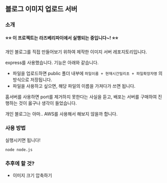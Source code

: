 ## 블로그 이미지 업로드 서버

### 소개

#### ⭐⭐ 이 프로젝트는 라즈베리파이에서 실행되는 중입니다~! ⭐⭐

개인 블로그를 직접 만들어보기 위하여 제작한 이미지 서버 레포지토리입니다.

express를 사용했습니다. 기능은 아래와 같습니다.

- 파일을 업로드하면 public 폴더 내부에 `파일이름 + 현재시간밀리초 + 파일확장자명` 의 방식으로 저장됩니다.
- 파일을 사용하고 싶으면, 해당 파일의 이름을 가져다가 쓰면 됩니다.

홈서버를 사용하면 port를 제거하지 못한다는 사실을 듣고, 배포는 서버를 구매하여 진행하는 것이 옳구나 생각이 들었습니다.

개인 블로그는 아마.. AWS를 사용해서 해보지 않을까 합니다.

### 사용 방법

실행시키면 됩니다!

```shell
node node.js
```

### 추후에 할 것?

- 이미지 크기 압축하기
